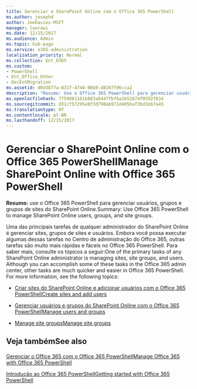 ```yaml
---
title: Gerenciar o SharePoint Online com o Office 365 PowerShell
ms.author: josephd
author: JoeDavies-MSFT
manager: laurawi
ms.date: 12/15/2017
ms.audience: Admin
ms.topic: hub-page
ms.service: o365-administration
localization_priority: Normal
ms.collection: Ent_O365
ms.custom:
- PowerShell
- Ent_Office_Other
- DecEntMigration
ms.assetid: d0d3877a-831f-4744-96b0-d8167f06cca2
description: "Resumo: Use o Office 365 PowerShell para gerenciar usuários, grupos e grupos de sites do SharePoint Online."
ms.openlocfilehash: 7f59081161b083a6447fbfba2652674f0592f634
ms.sourcegitcommit: d31cf57295e8f3d798ab971d405baf3bd3eb7a45
ms.translationtype: HT
ms.contentlocale: pt-BR
ms.lasthandoff: 12/15/2017
---
```

# <a name="manage-sharepoint-online-with-office-365-powershell"></a><span data-ttu-id="fd807-103">Gerenciar o SharePoint Online com o Office 365 PowerShell</span><span class="sxs-lookup"><span data-stu-id="fd807-103">Manage SharePoint Online with Office 365 PowerShell</span></span>

 <span data-ttu-id="fd807-104">**Resumo:** use o Office 365 PowerShell para gerenciar usuários, grupos e grupos de sites do SharePoint Online.</span><span class="sxs-lookup"><span data-stu-id="fd807-104">Summary: Use Office 365 PowerShell to manage SharePoint Online users, groups, and site groups.</span></span>
  
<span data-ttu-id="fd807-p101">Uma das principais tarefas de qualquer administrador do SharePoint Online é gerenciar sites, grupos de sites e usuários. Embora você possa executar algumas dessas tarefas no Centro de administração do Office 365, outras tarefas são muito mais rápidas e fáceis no Office 365 PowerShell. Para saber mais, consulte os tópicos a seguir:</span><span class="sxs-lookup"><span data-stu-id="fd807-p101">One of the primary tasks of any SharePoint Online administrator is managing sites, site groups, and users. Although you can accomplish some of these tasks in the Office 365 admin center, other tasks are much quicker and easier in Office 365 PowerShell. For more information, see the following topics:</span></span>
  
- <span data-ttu-id="fd807-108">[Criar sites do SharePoint Online e adicionar usuários com o Office 365 PowerShell]((http://technet.microsoft.com/library/c55d4ccf-ab36-481a-a285-c40234e11abd.aspx))</span><span class="sxs-lookup"><span data-stu-id="fd807-108">[Create sites and add users]((http://technet.microsoft.com/library/c55d4ccf-ab36-481a-a285-c40234e11abd.aspx))</span></span>
    
- <span data-ttu-id="fd807-109">[Gerenciar usuários e grupos do SharePoint Online com o Office 365 PowerShell]((http://technet.microsoft.com/library/9680af2e-a965-4e62-92ee-da72105c7800.aspx))</span><span class="sxs-lookup"><span data-stu-id="fd807-109">[Manage users and groups]((http://technet.microsoft.com/library/9680af2e-a965-4e62-92ee-da72105c7800.aspx))</span></span>
    
- <span data-ttu-id="fd807-110">[Manage site groups]((http://technet.microsoft.com/library/122f4099-c78d-4cce-bab0-4343b04596ae.aspx))</span><span class="sxs-lookup"><span data-stu-id="fd807-110">[Manage site groups]((http://technet.microsoft.com/library/122f4099-c78d-4cce-bab0-4343b04596ae.aspx))</span></span>
    
## <a name="see-also"></a><span data-ttu-id="fd807-111">Veja também</span><span class="sxs-lookup"><span data-stu-id="fd807-111">See also</span></span>

#### 

[<span data-ttu-id="fd807-112">Gerenciar o Office 365 com o Office 365 PowerShell</span><span class="sxs-lookup"><span data-stu-id="fd807-112">Manage Office 365 with Office 365 PowerShell</span></span>](manage-office-365-with-office-365-powershell.md)
  
[<span data-ttu-id="fd807-113">Introdução ao Office 365 PowerShell</span><span class="sxs-lookup"><span data-stu-id="fd807-113">Getting started with Office 365 PowerShell</span></span>](getting-started-with-office-365-powershell.md)

